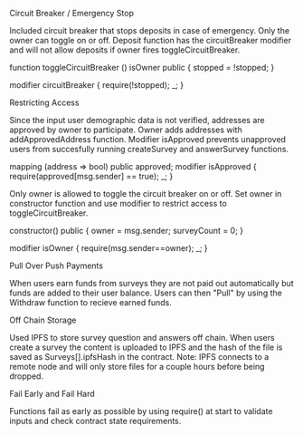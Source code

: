 Circuit Breaker / Emergency Stop

Included circuit breaker that stops deposits in case of emergency. Only the owner can toggle on or off. Deposit function has the circuitBreaker modifier and will not allow deposits if owner fires toggleCircuitBreaker.

function toggleCircuitBreaker () 
    isOwner
    public
{
    stopped = !stopped;
}

modifier circuitBreaker {
    require(!stopped); 
    _; 
}


Restricting Access

Since the input user demographic data is not verified, addresses are approved by owner to participate. Owner adds addresses with addApprovedAddress function. Modifier isApproved prevents unapproved users from succesfully running createSurvey and answerSurvey functions.

mapping (address => bool) public approved;
modifier isApproved {
    require(approved[msg.sender] == true);
    _;
}

Only owner is allowed to toggle the circuit breaker on or off. Set owner in constructor function and use modifier to restrict access to toggleCircuitBreaker.

constructor() public {
    owner = msg.sender;
    surveyCount = 0;
}

modifier isOwner {
    require(msg.sender==owner);
    _;
}


Pull Over Push Payments

When users earn funds from surveys they are not paid out automatically but funds are added to their user balance. Users can then "Pull" by using the Withdraw function to recieve earned funds.


Off Chain Storage

Used IPFS to store survey question and answers off chain. When users create a survey the content is uploaded to IPFS and the hash of the file is saved as Surveys[].ipfsHash in the contract.
Note: IPFS connects to a remote node and will only store files for a couple hours before being dropped.


Fail Early and Fail Hard

Functions fail as early as possible by using require() at start to validate inputs and check contract state requirements.